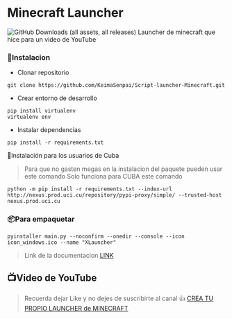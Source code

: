 # Minecraft Launcher
![GitHub Downloads (all assets, all releases)](https://img.shields.io/github/downloads/KeimaSenpai/XLauncher-Script/total?style=for-the-badge&label=Download&color=%23756AB6)
Launcher de minecraft que hice para un video de YouTube

### 🔩Instalacion
- Clonar repositorio
```console
git clone https://github.com/KeimaSenpai/Script-launcher-Minecraft.git
```
- Crear entorno de desarrollo
```console
pip install virtualenv
virtualenv env
```
- Instalar dependencias
```console
pip install -r requirements.txt
```

🔩Instalación para los usuarios de Cuba
> Para que no gasten megas en la instalacion del paquete pueden usar este comando
> Solo funciona para CUBA este comando
```console
python -m pip install -r requirements.txt --index-url http://nexus.prod.uci.cu/repository/pypi-proxy/simple/ --trusted-host nexus.prod.uci.cu
```

### 📦Para empaquetar
```console
pyinstaller main.py --noconfirm --onedir --console --icon icon_windows.ico --name "XLauncher"
```

> Link de la documentacion [LINK](https://minecraft-launcher-lib.readthedocs.io/en/stable/)

## 📺Video de YouTube
> Recuerda dejar Like y no dejes de suscribirte al canal 👍
[CREA TU PROPIO LAUNCHER de MINECRAFT](https://youtu.be/5FmjSubDRyw?si=9brYY9OnENftZgft)
